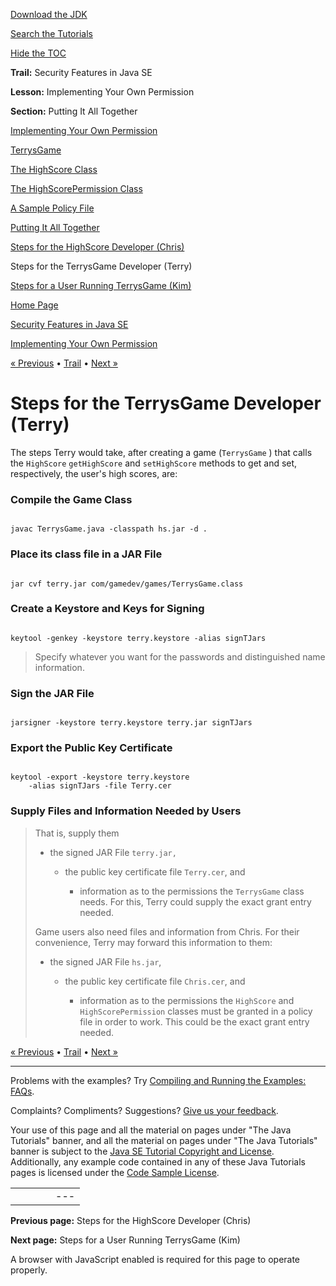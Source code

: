 [Download
the JDK](http://java.sun.com/javase/6/download.jsp)
  
[Search the
Tutorials](../../search.html)
  
[Hide the TOC](javascript:toggleLeft())

**Trail:** Security Features in Java SE
  
**Lesson:** Implementing Your Own Permission
  
**Section:** Putting It All Together

[Implementing Your Own Permission](index.html)

[TerrysGame](game.html)

[The HighScore Class](highscore.html)

[The HighScorePermission Class](perm.html)

[A Sample Policy File](policy.html)

[Putting It All Together](together.html)

[Steps for the HighScore Developer (Chris)](chris.html)

Steps for the TerrysGame Developer (Terry)

[Steps for a User Running TerrysGame (Kim)](kim.html)

[Home Page](../../index.html)
>
[Security Features in Java SE](../index.html)
>
[Implementing Your Own Permission](index.html)

[« Previous](chris.html) • [Trail](../TOC.html) • [Next »](kim.html)

# Steps for the TerrysGame Developer (Terry)

The steps Terry would take, after creating a game (`TerrysGame` )
that calls the `HighScore` `getHighScore` and
`setHighScore`
methods to get and set, respectively, the user's high scores, are:

### Compile the Game Class

```

javac TerrysGame.java -classpath hs.jar -d .

```

### Place its class file in a JAR File

```

jar cvf terry.jar com/gamedev/games/TerrysGame.class

```

### Create a Keystore and Keys for Signing

```

keytool -genkey -keystore terry.keystore -alias signTJars

```

> Specify whatever you want for the passwords and distinguished
> name information.

### Sign the JAR File

```

jarsigner -keystore terry.keystore terry.jar signTJars

```

### Export the Public Key Certificate

```

keytool -export -keystore terry.keystore
    -alias signTJars -file Terry.cer

```

### Supply Files and Information Needed by Users

> That is, supply them
>
> * the signed JAR File `terry.jar,`
>
>   * the public key certificate file `Terry.cer`, and
>
>     * information as to the permissions the `TerrysGame` class needs.
>       For this, Terry could supply the exact grant entry needed.
>
> Game users also need files and information from Chris.
> For their convenience, Terry may forward this information to them:
>
> * the signed JAR File `hs.jar`,
>
>   * the public key certificate file `Chris.cer`, and
>
>     * information as to the permissions the `HighScore`
>       and `HighScorePermission`
>       classes must be granted in a policy file
>       in order to work. This could be the exact grant entry needed.

[« Previous](chris.html)
•
[Trail](../TOC.html)
•
[Next »](kim.html)

---

Problems with the examples? Try [Compiling and Running
the Examples: FAQs](../../information/run-examples.html).
  
Complaints? Compliments? Suggestions? [Give
us your feedback](http://download.oracle.com/javase/feedback.html).

Your use of this page and all the material on pages under "The Java Tutorials" banner,
and all the material on pages under "The Java Tutorials" banner is subject to the [Java SE Tutorial Copyright
and License](../../information/license.html).
Additionally, any example code contained in any of these Java
Tutorials pages is licensed under the
[Code
Sample License](http://developers.sun.com/license/berkeley_license.html).

|  |  |  |  |  |
| --- | --- | --- | --- | --- |
| |  |  | | --- | --- | | duke image | Oracle logo | | [About Oracle](http://www.oracle.com/us/corporate/index.html) | [Oracle Technology Network](http://www.oracle.com/technology/index.html) | [Terms of Service](https://www.samplecode.oracle.com/servlets/CompulsoryClickThrough?type=TermsOfService) | Copyright © 1995, 2011 Oracle and/or its affiliates. All rights reserved. |

**Previous page:** Steps for the HighScore Developer (Chris)
  
**Next page:** Steps for a User Running TerrysGame (Kim)




A browser with JavaScript enabled is required for this page to operate properly.